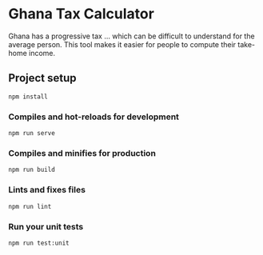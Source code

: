 # Ghana Tax Calculator
Ghana has a progressive tax ... which can be difficult to understand for the average person. This tool makes it easier for people to compute their take-home income.

## Project setup
```
npm install
```

### Compiles and hot-reloads for development
```
npm run serve
```

### Compiles and minifies for production
```
npm run build
```

### Lints and fixes files
```
npm run lint
```

### Run your unit tests
```
npm run test:unit
```

